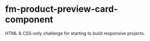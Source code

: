 # fm-product-preview-card-component
HTML &amp; CSS-only challenge for starting to build responsive projects.
